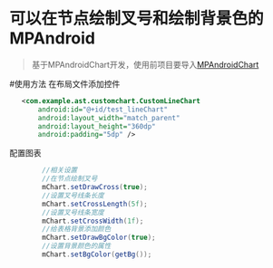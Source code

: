 # 可以在节点绘制叉号和绘制背景色的MPAndroid

> 基于MPAndroidChart开发，使用前项目要导入[MPAndroidChart](https://github.com/PhilJay/MPAndroidChart)

#使用方法
在布局文件添加控件
 ```xml 
    <com.example.ast.customchart.CustomLineChart
        android:id="@+id/test_lineChart"
        android:layout_width="match_parent"
        android:layout_height="360dp"
        android:padding="5dp" />
```
配置图表

```java
        //相关设置
        //在节点绘制叉号
        mChart.setDrawCross(true);
        //设置叉号线条长度
        mChart.setCrossLength(5f);
        //设置叉号线条宽度
        mChart.setCrossWidth(1f);
        //给表格背景添加颜色
        mChart.setDrawBgColor(true);
        //设置背景颜色的属性
        mChart.setBgColor(getBg());
```



